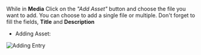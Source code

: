 While in **Media** Click on the _"Add Asset"_ button and choose the file you want to add.
You can choose to add a single file or multiple.
Don't forget to fill the fields, **Title** and **Description**

- Adding Asset:

![Adding Entry](./videos/addAsset.gif)